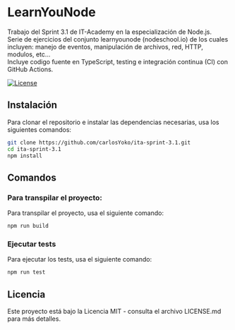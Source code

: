 # LearnYouNode

Trabajo del Sprint 3.1 de IT-Academy en la especialización de Node.js.<br>
Serie de ejercicios del conjunto learnyounode (nodeschool.io) de los cuales incluyen: manejo de eventos, manipulación de archivos, red, HTTP, modulos, etc...<br>
Incluye codigo fuente en TypeScript, testing e integración continua (CI) con GitHub Actions.

[![License](https://img.shields.io/badge/license-MIT-blue.svg)](LICENSE.md)

## Instalación

Para clonar el repositorio e instalar las dependencias necesarias, usa los siguientes comandos:

```bash
git clone https://github.com/carlosYoko/ita-sprint-3.1.git
cd ita-sprint-3.1
npm install
```

## Comandos

### Para transpilar el proyecto:

Para transpilar el proyecto, usa el siguiente comando:

```bash
npm run build
```

### Ejecutar tests

Para ejecutar los tests, usa el siguiente comando:

```bash
npm run test
```

## Licencia

Este proyecto está bajo la Licencia MIT - consulta el archivo LICENSE.md para más detalles.
